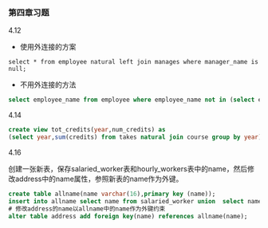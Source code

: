 ### 第四章习题

4.12

* 使用外连接的方案

```plsql
select * from employee natural left join manages where manager_name is null;
```

* 不用外连接的方法

```sql
select employee_name from employee where employee_name not in (select employee_name from manages);
```

4.14

```sql
create view tot_credits(year,num_credits) as
(select year,sum(credits) from takes natural join course group by year);
```

4.16

创建一张新表，保存salaried_worker表和hourly_workers表中的name，然后修改address中的name属性，参照新表的name作为外键。

```sql
create table allname(name varchar(16),primary key (name));
insert into allname select name from salaried_worker union  select name from hourly_workers;
# 修改address的name以allname中的name作为外键约束
alter table address add foreign key(name) references allname(name);
```

